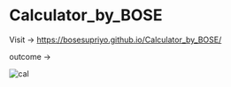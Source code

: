 # Calculator_by_BOSE

Visit -> https://bosesupriyo.github.io/Calculator_by_BOSE/

outcome ->

![cal](https://github.com/bosesupriyo/Calculator_by_BOSE/assets/124809398/c998441d-5136-4612-8b69-91606f9db64f)
